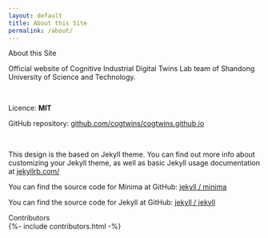 ```yaml
---
layout: default
title: About this Site
permalink: /about/
---
```


<div class="container mt-3">
<div class="fs-4 fw-semibold border-bottom mb-3">
    <i class="bi bi-info-circle"></i>
    About this Site
</div>

Official website of Cognitive Industrial Digital Twins Lab team of Shandong University of Science and Technology.

<br>

Licence: <b>MIT</b>

<p>
GitHub repository: <a target="_blank" href="https://github.com/cogtwins/cogtwins.github.io" class="mb-3">github.com/cogtwins/cogtwins.github.io</a>
</p>

<br>

<p>
This design is the based on Jekyll theme. You can find out more info about customizing your Jekyll theme, as well as basic Jekyll usage documentation at <a href="https://jekyllrb.com/" target="_blank">jekyllrb.com/</a>
</p>

<p>
  You can find the source code for Minima at GitHub:
  <a href="https://github.com/jekyll/minima" target="_blank">jekyll / minima</a>
</p>

<p>
  You can find the source code for Jekyll at GitHub: <a href="https://github.com/jekyll/jekyll" target="_blank">jekyll / jekyll</a>
</p>

<div class="fs-4 fw-semibold border-bottom mb-3 mt-3">
    <i class="bi bi-git"></i>
    Contributors
</div>
{%- include contributors.html -%}

</div>